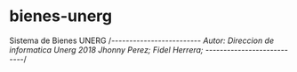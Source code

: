 # bienes-unerg
Sistema de Bienes UNERG
	/*-------------------------
	Autor: Direccion de informatica Unerg 2018
	Jhonny Perez;
	Fidel Herrera;
	---------------------------*/
